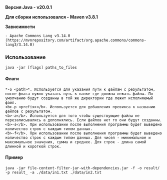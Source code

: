 <b>Версия Java - v20.0.1</b>

<b>Для сборки использовался - Maven v3.8.1</b>

<b>Зависимости</b>

    - Apache Commons Lang v3.14.0 (https://mvnrepository.com/artifact/org.apache.commons/commons-lang3/3.14.0)

### Использование
    java -jar [flags] paths_to_files
#### Флаги
    *-o <path>*. Используется для указания пути к файлам с результатом, после флага нужно указать путь к папке где должны лежать файлы. По умолчанию будут созданны в той же директории где лежит исполняемый файл. 
    <b>-p <prefix></b>. Используется для добавления превикса к названию файлов с результатом.
    <b>-a</b>. Используется для того чтобы существующие файлы не перезаписывались а дополнялись. Если файлов нет то они будут созданны.
    <b>-s</b>. При использовании после выполнения программы будет выведено количество строк с каждым типом данных.
    <b>-f</b>. При использовании после выполнения программы будет выведено количество строк с каждым типом данных. Для чисел - минимальное и максимальное значения, сумма и среднее. Для строк - длина самой длинной и короткой строк.

#### Пример
    java -jar file-content-filter-jar-with-dependencies.jar -f -o result/ -p result_ -a ./data/in1.txt ./data/in2.txt
